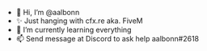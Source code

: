 - 👋 Hi, I’m @aalbonn
- ✨ Just hanging with cfx.re aka. FiveM
- 🌱 I’m currently learning everything
- 📫 Send message at Discord to ask help aalbonn#2618
